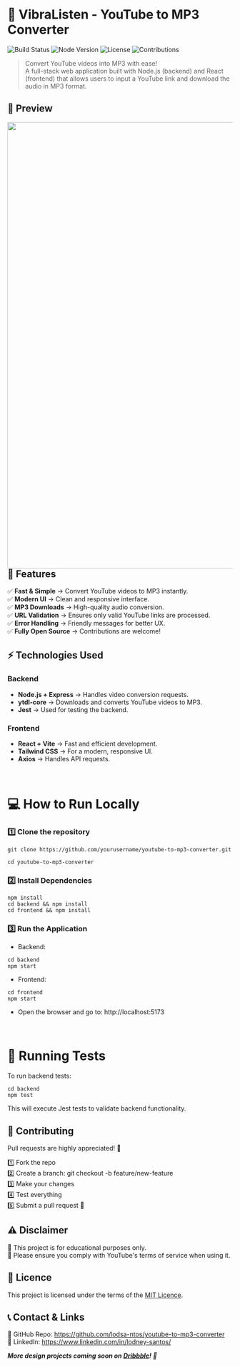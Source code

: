 # 🎵 VibraListen - YouTube to MP3 Converter
![Build Status](https://img.shields.io/badge/build-passing-brightgreen)
![Node Version](https://img.shields.io/badge/node-%3E%3D%2014.0.0-blue)
![License](https://img.shields.io/badge/license-MIT-blue)
![Contributions](https://img.shields.io/badge/contributions-welcome-brightgreen)

> Convert YouTube videos into MP3 with ease!<br>
A full-stack web application built with Node.js (backend) and React (frontend) that allows users to input a YouTube link and download the audio in MP3 format.

## 📌 Preview
<img align="left" src="https://github.com/lodsa-ntos/youtube-to-mp3-converter/blob/main/frontend/public/images/vibralisten_website.JPG" width="1000px"> <br><br><br>



## 🚀 Features
✅ **Fast & Simple** → Convert YouTube videos to MP3 instantly.<br>
✅ **Modern UI** → Clean and responsive interface.<br>
✅ **MP3 Downloads** → High-quality audio conversion.<br>
✅ **URL Validation** → Ensures only valid YouTube links are processed.<br>
✅ **Error Handling** → Friendly messages for better UX.<br>
✅ **Fully Open Source** → Contributions are welcome!<br>

## ⚡ Technologies Used
### Backend

* **Node.js + Express** → Handles video conversion requests.
* **ytdl-core** → Downloads and converts YouTube videos to MP3.
* **Jest** → Used for testing the backend.

### Frontend

* **React + Vite** → Fast and efficient development.
* **Tailwind CSS** → For a modern, responsive UI.
* **Axios** → Handles API requests.
<br><br><br>

# 💻 How to Run Locally

### 1️⃣ Clone the repository
````
git clone https://github.com/yourusername/youtube-to-mp3-converter.git

cd youtube-to-mp3-converter
`````

### 2️⃣ Install Dependencies
````
npm install
cd backend && npm install
cd frontend && npm install
`````

### 3️⃣ Run the Application

* Backend:
````
cd backend
npm start
`````

* Frontend:
````
cd frontend
npm start
`````

* Open the browser and go to: http://localhost:5173
<br><br><br>
# 🧪 Running Tests


To run backend tests:
````
cd backend
npm test
`````

This will execute Jest tests to validate backend functionality.

## 📩 Contributing

Pull requests are highly appreciated! 🚀

1️⃣ Fork the repo<br>
2️⃣ Create a branch: git checkout -b feature/new-feature<br>
3️⃣ Make your changes<br>
4️⃣ Test everything<br>
5️⃣ Submit a pull request 🎉<br>

## ⚠️ Disclaimer
🔹 This project is for educational purposes only.<br>
🔹 Please ensure you comply with YouTube's terms of service when using it.

## 📜 Licence

This project is licensed under the terms of the [MIT Licence](LICENSE).

## 📞 Contact & Links

📌 GitHub Repo: https://github.com/lodsa-ntos/youtube-to-mp3-converter <br>
📌 LinkedIn: https://www.linkedin.com/in/lodney-santos/

*__More design projects coming soon on [Dribbble](https://dribbble.com/LodneySantos)! 🚀__*